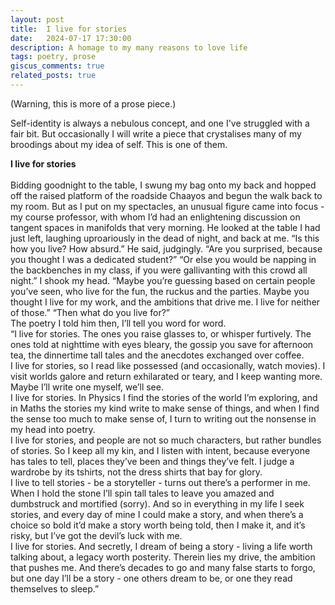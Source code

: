 ```yaml
---
layout: post
title:  I live for stories
date:   2024-07-17 17:30:00
description: A homage to my many reasons to love life
tags: poetry, prose
giscus_comments: true
related_posts: true
---
```


<div class="tba">
(Warning, this is more of a prose piece.)
</div>

Self-identity is always a nebulous concept, and one I've struggled with a fair bit. But occasionally I will write a piece that crystalises many of my broodings about my idea of self. This is one of them.

<div class="poem">
<b>I live for stories</b><br><br>Bidding goodnight to the table, I swung my bag onto my back and hopped off the raised platform of the roadside Chaayos and begun the walk back to my room. But as I put on my spectacles, an unusual figure came into focus - my course professor, with whom I’d had an enlightening discussion on tangent spaces in manifolds that very morning. He looked at the table I had just left, laughing uproariously in the dead of night, and back at me. “Is this how you live? How absurd.” He said, judgingly. “Are you surprised, because you thought I was a dedicated student?” “Or else you would be napping in the backbenches in my class, if you were gallivanting with this crowd all night.” I shook my head. “Maybe you’re guessing based on certain people you’ve seen, who live for the fun, the ruckus and the parties. Maybe you thought I live for my work, and the ambitions that drive me. I live for neither of those.” “Then what do you live for?”<br>The poetry I told him then, I’ll tell you word for word.<br>“I live for stories. The ones you raise glasses to, or whisper furtively. The ones told at nighttime with eyes bleary, the gossip you save for afternoon tea, the dinnertime tall tales and the anecdotes exchanged over coffee.<br>I live for stories, so I read like possessed (and occasionally, watch movies). I visit worlds galore and return exhilarated or teary, and I keep wanting more. Maybe I’ll write one myself, we’ll see.<br>I live for stories. In Physics I find the stories of the world I’m exploring, and in Maths the stories my kind write to make sense of things, and when I find the sense too much to make sense of, I turn to writing out the nonsense in my head into poetry.<br>I live for stories, and people are not so much characters, but rather bundles of stories. So I keep all my kin, and I listen with intent, because everyone has tales to tell, places they’ve been and things they’ve felt. I judge a wardrobe by its tshirts, not the dress shirts that bay for glory.<br>I live to tell stories - be a storyteller - turns out there’s a performer in me. When I hold the stone I’ll spin tall tales to leave you amazed and dumbstruck and mortified (sorry). And so in everything in my life I seek stories, and every day of mine I could make a story, and when there’s a choice so bold it’d make a story worth being told, then I make it, and it’s risky, but I’ve got the devil’s luck with me.<br>I live for stories. And secretly, I dream of being a story - living a life worth talking about, a legacy worth posterity. Therein lies my drive, the ambition that pushes me. And there’s decades to go and many false starts to forgo, but one day I’ll be a story - one others dream to be, or one they read themselves to sleep.”<br></div>
